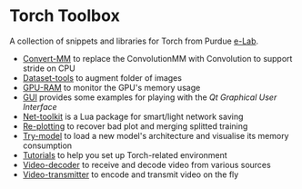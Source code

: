 # Torch Toolbox

A collection of snippets and libraries for Torch from Purdue [e-Lab](http://engineering.purdue.edu/elab/).

 - [Convert-MM](Convert-MM) to replace the ConvolutionMM with Convolution to support stride on CPU
 - [Dataset-tools](Dataset-tools) to augment folder of images
 - [GPU-RAM](GPU-RAM) to monitor the GPU's memory usage
 - [GUI](GUI) provides some examples for playing with the *Qt Graphical User Interface*
 - [Net-toolkit](Net-toolkit/README.md) is a Lua package for smart/light network saving
 - [Re-plotting](Re-plotting) to recover bad plot and merging splitted training
 - [Try-model](Try-model) to load a new model's architecture and visualise its memory consumption
 - [Tutorials](Tutorials) to help you set up Torch-related environment
 - [Video-decoder](Video-decoder) to receive and decode video from various sources
 - [Video-transmitter](Video-transmitter) to encode and transmit video on the fly
